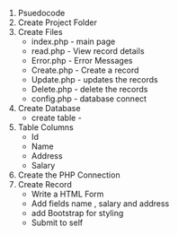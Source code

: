 1. Psuedocode
2. Create Project Folder
3. Create Files
   - index.php - main page
   - read.php - View record details
   - Error.php - Error Messages
   - Create.php - Create a record
   - Update.php - updates the records
   - Delete.php - delete the records
   - config.php - database connect
4. Create Database
   - create table -
5. Table Columns
   - Id
   - Name
   - Address
   - Salary
6. Create the PHP Connection
7. Create Record
   - Write a HTML Form
   - Add fields name , salary and address
   - add Bootstrap for styling
   - Submit to self
